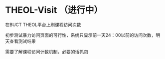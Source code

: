 # THEOL-Visit （进行中）
在BUCT THEOL平台上刷课程访问次数

初步测试暴力访问页面的可行性，系统只显示前一天24：00以前的访问次数，明天查看测试结果

需要了解课程访问计数机制，必要的话抓包
